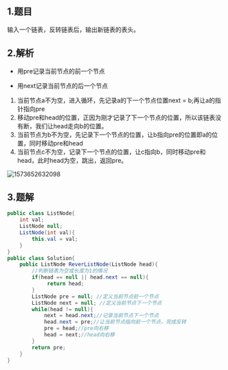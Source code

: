 ## 1.题目

 输入一个链表，反转链表后，输出新链表的表头。 

## 2.解析

- 用pre记录当前节点的前一个节点

- 用next记录当前节点的后一个节点

1. 当前节点a不为空，进入循环，先记录a的下一个节点位置next = b;再让a的指针指向pre
2. 移动pre和head的位置，正因为刚才记录了下一个节点的位置，所以该链表没有断，我们让head走向b的位置。
3. 当前节点为b不为空，先记录下一个节点的位置，让b指向pre的位置即a的位置，同时移动pre和head
4. 当前节点c不为空，记录下一个节点的位置，让c指向b，同时移动pre和head，此时head为空，跳出，返回pre。

![1573652632098](9%E5%8F%8D%E8%BD%AC%E9%93%BE%E8%A1%A8/1573652632098.png)

## 3.题解

```java
public class ListNode{
    int val;
    ListNode null;
    ListNode(int val){
        this.val = val;
    }
}
public class Solution{
    public ListNode ReverListNode(ListNode head){
        //判断链表为空或长度为1的情况
        if(head == null || head.next == null){
             return head;
        }
        ListNode pre = null; //定义当前节点前一个节点
        ListNode next = null; //定义当前节点下一个节点
        while(head != null){
            next = head.next;//记录当前节点下一个节点
            head.next = pre;//让当前节点指向前一个节点，完成反转
            pre = head;//pre向右移
            head = next;//head向右移
        }
        return pre;
    }
}
```

